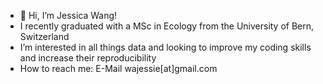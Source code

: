- 👋 Hi, I’m Jessica Wang! 
- I recently graduated with a MSc in Ecology from the University of Bern, Switzerland
- I’m interested in all things data and looking to improve my coding skills and increase their reproducibility 
- How to reach me: E-Mail wajessie[at]gmail.com

<!---
jessa-porifera/jessa-porifera is a ✨ special ✨ repository because its `README.md` (this file) appears on your GitHub profile.
You can click the Preview link to take a look at your changes.
--->

